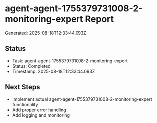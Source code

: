 # agent-agent-1755379731008-2-monitoring-expert Report

Generated: 2025-08-18T12:33:44.093Z

## Status
- Task: agent-agent-1755379731008-2-monitoring-expert
- Status: Completed
- Timestamp: 2025-08-18T12:33:44.093Z

## Next Steps
- Implement actual agent-agent-1755379731008-2-monitoring-expert functionality
- Add proper error handling
- Add logging and monitoring
